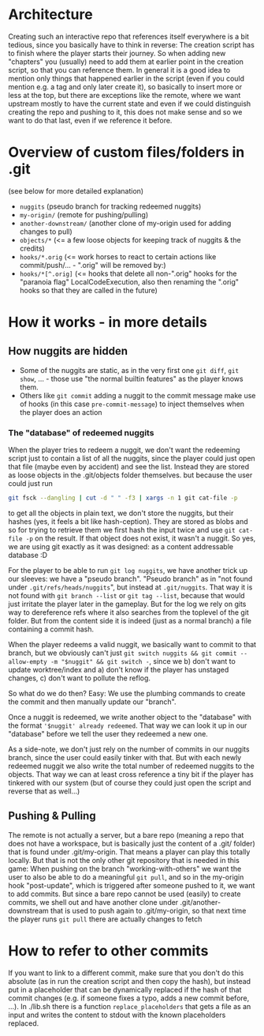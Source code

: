 # Architecture

Creating such an interactive repo that references itself everywhere is a bit tedious, since you basically have to think in reverse: The creation script has to finish where the player starts their journey. So when adding new "chapters" you (usually) need to add them at earlier point in the creation script, so that you can reference them. In general it is a good idea to mention only things that happened earlier in the script (even if you could mention e.g. a tag and only later create it), so basically to insert more or less at the top, but there are exceptions like the remote, where we want upstream mostly to have the current state and even if we could distinguish creating the repo and pushing to it, this does not make sense and so we want to do that last, even if we reference it before.

# Overview of custom files/folders in .git

(see below for more detailed explanation)

- `nuggits` (pseudo branch for tracking redeemed nuggits)
- `my-origin/` (remote for pushing/pulling)
- `another-downstream/` (another clone of my-origin used for adding changes to pull)
- `objects/*` (<= a few loose objects for keeping track of nuggits & the credits)
- `hooks/*.orig` (<= work horses to react to certain actions like commit/push/... - ".orig" will be removed by:)
- `hooks/*[^.orig]` (<= hooks that delete all non-".orig" hooks for the "paranoia flag" LocalCodeExecution, also then renaming the ".orig" hooks so that they are called in the future)

# How it works - in more details

## How nuggits are hidden

- Some of the nuggits are static, as in the very first one `git diff`, `git show`, ... - those use "the normal builtin features" as the player knows them.
- Others like `git commit` adding a nuggit to the commit message make use of hooks (in this case `pre-commit-message`) to inject themselves when the player does an action

### The "database" of redeemed nuggits

When the player tries to redeem a nuggit, we don't want the redeeming script just to contain a list of all the nuggits, since the player could just open that file (maybe even by accident) and see the list. Instead they are stored as loose objects in the .git/objects folder themselves. but because the user could just run
```sh
git fsck --dangling | cut -d " " -f3 | xargs -n 1 git cat-file -p
```
to get all the objects in plain text, we don't store the nuggits, but their hashes (yes, it feels a bit like hash-ception). They are stored as blobs and so for trying to retrieve them we first hash the input twice and use `git cat-file -p` on the result. If that object does not exist, it wasn't a nuggit. So yes, we are using git exactly as it was designed: as a content addressable database :D

For the player to be able to run `git log nuggits`, we have another trick up our sleeves: we have a "pseudo branch". "Pseudo branch" as in "not found under `.git/refs/heads/nuggits`", but instead at `.git/nuggits`. That way it is not found with `git branch --list` or `git tag --list`, because that would just irritate the player later in the gameplay. But for the log we rely on gits way to dereference refs where it also searches from the toplevel of the git folder. But from the content side it is indeed (just as a normal branch) a file containing a commit hash.

When the player redeems a valid nuggit, we basically want to commit to that branch, but we obviously can't just `git switch nuggits && git commit --allow-empty -m "$nuggit" && git switch -`, since we
b) don't want to update worktree/index and
a) don't know if the player has unstaged changes,
c) don't want to pollute the reflog.

So what do we do then? Easy: We use the plumbing commands to create the commit and then manually update our "branch".

Once a nuggit is redeemed, we write another object to the "database" with the format `'$nuggit' already redeemed`. That way we can look it up in our "database" before we tell the user they redeemed a new one.

As a side-note, we don't just rely on the number of commits in our nuggits branch, since the user could easily tinker with that. But with each newly redeemed nuggit we also write the total number of redeemed nuggits to the objects. That way we can at least cross reference a tiny bit if the player has tinkered with our system (but of course they could just open the script and reverse that as well...)

## Pushing & Pulling

The remote is not actually a server, but a bare repo (meaning a repo that does not have a workspace, but is basically just the content of a .git/ folder) that is found under .git/my-origin. That means a player can play this totally locally.
But that is not the only other git repository that is needed in this game: When pushing on the branch "working-with-others" we want the user to also be able to do a meaningful `git pull`, and so in the my-origin hook "post-update", which is triggered after someone pushed to it, we want to add commits. But since a bare repo cannot be used (easily) to create commits, we shell out and have another clone under .git/another-downstream that is used to push again to .git/my-origin, so that next time the player runs `git pull` there are actually changes to fetch

# How to refer to other commits

If you want to link to a different commit, make sure that you don't do this absolute (as in run the creation script and then copy the hash), but instead put in a placeholder that can be dynamically replaced if the hash of that commit changes (e.g. if someone fixes a typo, adds a new commit before, ...). In ./lib.sh there is a function `replace_placeholders` that gets a file as an input and writes the content to stdout with the known placeholders replaced.

